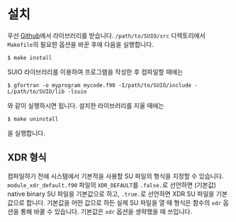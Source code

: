# 설치

우선 [Github](https://github.com/pkgpl/SUIO)에서 라이브러리를 받습니다.
`/path/to/SUIO/src` 디렉토리에서 `Makefile`의 필요한 옵션을 바꾼 후에 다음을 실행합니다.

	$ make install

SUIO 라이브러리를 이용하여 프로그램을 작성한 후 컴파일할 때에는

	$ gfortran -o myprogram mycode.f90 -I/path/to/SUIO/include -L/path/to/SUIO/lib -lsuio

와 같이 실행하시면 됩니다. 설치한 라이브러리를 지울 때에는

	$ make uninstall

을 실행합니다.

## XDR 형식

컴파일하기 전에 시스템에서 기본적을 사용할 SU 파일의 형식을 지정할 수 있습니다. `module_xdr_default.f90` 파일의 `XDR_DEFAULT`를 `.false.`로 선언하면 (기본값) native binary SU 파일을 기본값으로 하고, `.true.`로 선언하면 XDR SU 파일을 기본값으로 합니다. 기본값을 어떤 값으로 하든 실제 SU 파일을 열 때 형식은 함수의 `xdr` 옵션을 통해 바꿀 수 있습니다. 기본값은 `xdr` 옵션을 생략했을 때 쓰입니다.